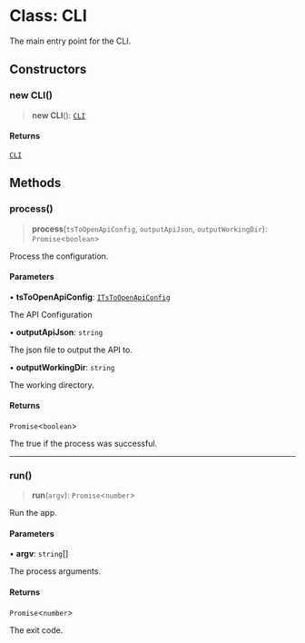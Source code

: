 # Class: CLI

The main entry point for the CLI.

## Constructors

### new CLI()

> **new CLI**(): [`CLI`](CLI.md)

#### Returns

[`CLI`](CLI.md)

## Methods

### process()

> **process**(`tsToOpenApiConfig`, `outputApiJson`, `outputWorkingDir`): `Promise`\<`boolean`\>

Process the configuration.

#### Parameters

• **tsToOpenApiConfig**: [`ITsToOpenApiConfig`](../interfaces/ITsToOpenApiConfig.md)

The API Configuration

• **outputApiJson**: `string`

The json file to output the API to.

• **outputWorkingDir**: `string`

The working directory.

#### Returns

`Promise`\<`boolean`\>

The true if the process was successful.

***

### run()

> **run**(`argv`): `Promise`\<`number`\>

Run the app.

#### Parameters

• **argv**: `string`[]

The process arguments.

#### Returns

`Promise`\<`number`\>

The exit code.
